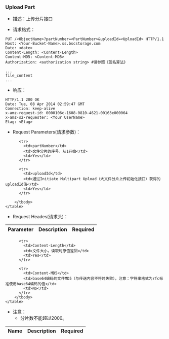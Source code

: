 ### Upload Part
 - 描述：上传分片接口

 - 请求格式：

```http
PUT /<ObjectName>?partNumber=<PartNumber>&uploadId=<UploadId> HTTP/1.1
Host: <Your-Bucket-Name>.ss.bscstorage.com
Date: <date>
Content-Length: <Content-Length>
Content-MD5: <Content-MD5>
Authorization: <authorization string> #请参照《签名算法》

...
file_content
...

```

 - 响应：

```http
HTTP/1.1 200 OK
Date: Tue, 08 Apr 2014 02:59:47 GMT
Connection: keep-alive
x-amz-request-id: 0000106c-1608-0810-4621-00163e000064
x-amz-s2-requester: <Your UserName>
Etag: <Etag>
```

- Request Parameters(请求参数)：

<table class="table table-condensed">
        <thead>
          <tr>
            <th>Parameter</th>
            <th>Description</th>
            <th>Required</th>
          </tr>
        </thead>
        <tbody>
        
          <tr>
            <td>partNumber</td>
            <td>文件分片的序号，从1开始</td>
            <td>Yes</td>
          </tr>
          
          <tr>
            <td>uploadId</td>
            <td>通过Initiate Multipart Upload（大文件分片上传初始化接口）获得的uploadId值</td>
            <td>Yes</td>
          </tr>
       
        </tbody>
    </table>

- Request Heades(请求头)：

<table class="table table-condensed">
        <thead>
          <tr>
            <th>Name</th>
            <th>Description</th>
            <th>Required</th>
          </tr>
        </thead>
        <tbody>
        
          <tr>
            <td>Content-Length</td>
            <td>文件大小，读取时原值返回</td>
            <td>Yes</td>
          </tr>
        
          <tr>
            <td>Content-MD5</td>
            <td>base64编码的文件MD5（与传送内容不符时失败），注意：字符串格式为rfc标准使用base64编码的值</td>
            <td>No</td>
          </tr>
        </tbody>
    </table>

  - 注意：
    - 分片数不能超过2000。
